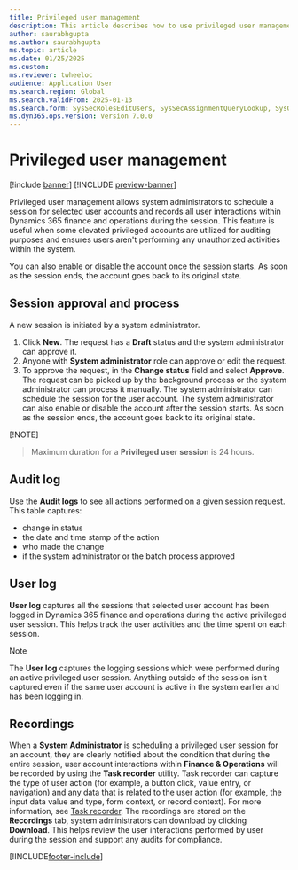 ```yaml
---
title: Privileged user management
description: This article describes how to use privileged user management to control privileged user accounts.
author: saurabhgupta
ms.author: saurabhgupta
ms.topic: article
ms.date: 01/25/2025
ms.custom: 
ms.reviewer: twheeloc
audience: Application User
ms.search.region: Global
ms.search.validFrom: 2025-01-13
ms.search.form: SysSecRolesEditUsers, SysSecAssignmentQueryLookup, SysQueryForm, SysSecRoleExcludeUsers
ms.dyn365.ops.version: Version 7.0.0
---
```


# Privileged user management

[!include [banner](../includes/banner.md)]
[!INCLUDE [preview-banner](~/../shared-content/shared/preview-includes/preview-banner.md)]

Privileged user management allows system administrators to schedule a session for selected user accounts and records all user interactions within Dynamics 365 finance and operations during the session. This feature is useful when some elevated privileged accounts are utilized for auditing purposes and ensures users aren't performing any unauthorized activities within the system.

You can also enable or disable the account once the session starts. As soon as the session ends, the account goes back to its original state.


## Session approval and process
A new session is initiated by a system administrator.

1. Click **New**. The request has a **Draft** status and the system administrator can approve it.
2. Anyone with **System administrator** role can approve or edit the request.
3. To approve the request, in the **Change status** field and select **Approve**. The request can be picked up by the background process or the system administrator can process it manually. The system administrator can schedule the session for the user account. The system administrator can also enable or disable the account after the session starts. As soon as the session ends, the account goes back to its original state.

[!NOTE]
> Maximum duration for a **Privileged user session** is 24 hours.


## Audit log

Use the **Audit logs** to see all actions performed on a given session request. This table captures:
 - change in status
 - the date and time stamp of the action
 - who made the change
 - if the system administrator or the batch process approved 

## User log

**User log** captures all the sessions that selected user account has been logged in Dynamics 365 finance and operations during the active privileged user session. This helps track the user activities and the time spent on each session. 

> [!NOTE]
> The **User log** captures the logging sessions which were performed during an active privileged user session. Anything outside of the session isn't captured even if the same user account is active in the system earlier and has been logging in. 


## Recordings
When a **System Administrator** is scheduling a privileged user session for an account, they are clearly notified about the condition that during the entire session, user account interactions within **Finance & Operations** will be recorded by using the **Task recorder** utility. Task recorder can capture the type of user action (for example, a button click, value entry, or navigation) and any data that is related to the user action (for example, the input data value and type, form context, or record context). For more information, see [Task recorder](../articles/fin-ops-core/dev-itpro/user-interface/task-recorder.md). The recordings are stored on the **Recordings** tab, system administrators can download by clicking **Download**. This helps review the user interactions performed by user during the session and support any audits for compliance.

[!INCLUDE[footer-include](../../../includes/footer-banner.md)]
